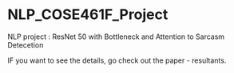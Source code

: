 # NLP_COSE461F_Project
NLP project : ResNet 50 with Bottleneck and Attention to Sarcasm Detecetion

IF you want to see the details, go check out the paper - resultants.
